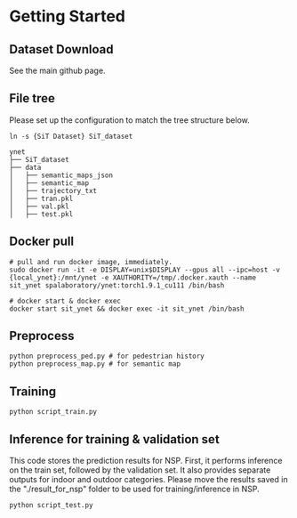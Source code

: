 
# Getting Started

## Dataset Download
See the main github page.


## File tree
Please set up the configuration to match the tree structure below.
```
ln -s {SiT Dataset} SiT_dataset
```
```
ynet
├── SiT_dataset
├── data
│   ├── semantic_maps_json
│   ├── semantic_map
│   ├── trajectory_txt
│   ├── tran.pkl
│   ├── val.pkl
│   ├── test.pkl
```


## Docker pull
```shell
# pull and run docker image, immediately. 
sudo docker run -it -e DISPLAY=unix$DISPLAY --gpus all --ipc=host -v {local_ynet}:/mnt/ynet -e XAUTHORITY=/tmp/.docker.xauth --name sit_ynet spalaboratory/ynet:torch1.9.1_cu111 /bin/bash

# docker start & docker exec
docker start sit_ynet && docker exec -it sit_ynet /bin/bash
```


## Preprocess
```
python preprocess_ped.py # for pedestrian history
python preprocess_map.py # for semantic map
```

## Training
```
python script_train.py
```


## Inference for training & validation set
This code stores the prediction results for NSP. First, it performs inference on the train set, followed by the validation set. It also provides separate outputs for indoor and outdoor categories. Please move the results saved in the "./result_for_nsp" folder to be used for training/inference in NSP.
```
python script_test.py
```

